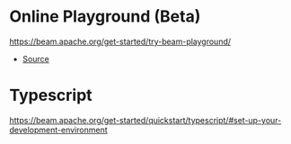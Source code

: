 # Online Playground (Beta)
https://beam.apache.org/get-started/try-beam-playground/
- [Source](https://github.com/apache/beam/tree/master/playground)

# Typescript
https://beam.apache.org/get-started/quickstart/typescript/#set-up-your-development-environment
